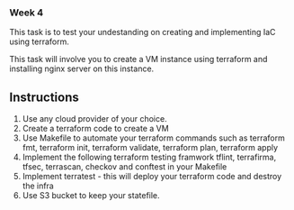 ### Week 4
This task is to test your undestanding on creating and implementing IaC using terraform.

This task will involve you to create a VM instance using terraform and installing nginx server on this instance.


## Instructions
1. Use any cloud provider of your choice.
2. Create a terraform code to create a VM 
3. Use Makefile to automate your terraform commands such as terraform fmt, terraform init, terraform validate, terraform plan, terraform apply
4. Implement the following terraform testing framwork tflint, terrafirma, tfsec, terrascan, checkov and conftest in your Makefile
5. Implement terratest - this will deploy your terraform code and destroy the infra 
6. Use S3 bucket to keep your statefile. 
